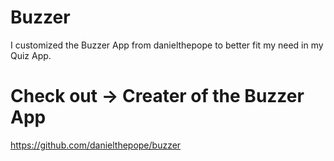 # Buzzer
I customized the Buzzer App from danielthepope to better fit my need in my Quiz App.

# Check out -> Creater of the Buzzer App
https://github.com/danielthepope/buzzer
